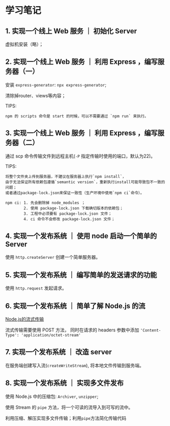 # 学习笔记

## 1. 实现一个线上 Web 服务 ｜ 初始化 Server

虚拟机安装（略）；

## 2. 实现一个线上 Web 服务 ｜ 利用 Express ，编写服务器（一）

安装 `express-generator`: `npx express-generator`;

清除掉router、views等内容；

TIPS:

    npm 的 scripts 命令是 start 的时候，可以不需要通过 `npm run` 来执行。

## 3. 实现一个线上 Web 服务 ｜ 利用 Express ，编写服务器（二）

通过 scp 命令传输文件到远程主机(`-P` 指定传输时使用的端口，默认为22)。

TIPS:

    将整个文件夹上传到服务器，不建议在服务器上执行`npm install`，
    由于无法保证所有依赖包遵循`semantic version`，重新执行install可能导致包不一致的问题；
    或者通过package-lock.json来保证一致性（生产环境中使用`npm ci`命令）。

    npm ci: 1. 先会删除掉 node_modules ；
            2. 使用 package-lock.json 下载确切版本的依赖包；
            3. 工程中必须要有 package-lock.json 文件；
            4. ci 命令不会修改 package-lock.json 文件；

## 4. 实现一个发布系统 ｜ 使用 node 启动一个简单的 Server

使用 `http.createServer` 创建一个简单服务器。

## 5. 实现一个发布系统 ｜ 编写简单的发送请求的功能

使用 `http.request` 发起请求。

## 6. 实现一个发布系统 ｜ 简单了解 Node.js 的流

[Node.js的流式传输](https://nodejs.org/docs/latest-v13.x/api/stream.html#stream_class_stream_readable)

流式传输需要使用 POST 方法， 同时在请求的 headers 参数中添加
`'Content-Type': 'application/octet-stream'`

## 7. 实现一个发布系统 ｜ 改造 server

在服务端创建写入流(`createWriteStream`), 将本地文件传输到服务端。

## 8. 实现一个发布系统 ｜ 实现多文件发布

使用 Node.js 中的压缩包: `Archiver`, `unzipper`;

使用 Stream 的 `pipe` 方法，将一个可读的流导入到可写的流中。

利用压缩、解压实现多文件传输；利用`pipe`方法简化传输代码

